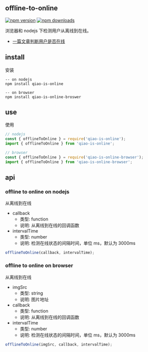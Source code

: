 ## offline-to-online

[![npm version](https://img.shields.io/npm/v/offline-to-online.svg?style=flat-square)](https://www.npmjs.org/package/offline-to-online)
[![npm downloads](https://img.shields.io/npm/dm/offline-to-online.svg?style=flat-square)](https://npm-stat.com/charts.html?package=offline-to-online)

浏览器和 nodejs 下检测用户从离线到在线。

- [一篇文章判断用户是否在线](https://blog.insistime.com/is-online)

## install

安装

```shell
-- on nodejs
npm install qiao-is-online

-- on browser
npm install qiao-is-online-broswer
```

## use

使用

```javascript
// nodejs
const { offlineToOnline } = require('qiao-is-online');
import { offlineToOnline } from 'qiao-is-online';

// browser
const { offlineToOnline } = require('qiao-is-online-browser');
import { offlineToOnline } from 'qiao-is-online-browser';
```

## api

### offline to online on nodejs

从离线到在线

- callback
  - 类型: function
  - 说明: 从离线到在线的回调函数
- intervalTime
  - 类型: number
  - 说明: 检测在线状态的间隔时间，单位 ms，默认为 3000ms

```javascript
offlineToOnline(callback, intervalTime);
```

### offline to online on browser

从离线到在线

- imgSrc
  - 类型: string
  - 说明: 图片地址
- callback
  - 类型: function
  - 说明: 从离线到在线的回调函数
- intervalTime
  - 类型: number
  - 说明: 检测在线状态的间隔时间，单位 ms，默认为 3000ms

```javascript
offlineToOnline(imgSrc, callback, intervalTime);
```
